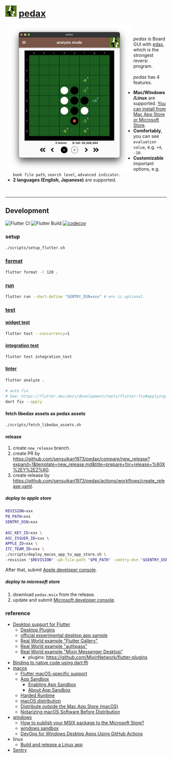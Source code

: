 <h1>
<img src="https://github.com/sensuikan1973/pedax/blob/main/assets/images/pedax_logo.png?raw=true" alt="pedax_logo" height="35"/>
<a href="https://sensuikan1973.github.io/pedax/">pedax</a>
</h1>

<img align="left" src="https://raw.githubusercontent.com/sensuikan1973/pedax/main/website/static/img/en/analysis_mode_board_view.png" alt="screenshot_macos" width="380" hspace="10">
<div>
  <br/>
  <br/>
  <em>pedax</em> is Board GUI with <a href="https://sensuikan1973.github.io/edax-reversi">edax</a>, which is the strongest reversi program.
  <br/>
  <br/>
  <em>pedax</em> has 4 features.
  <ul>
    <li>
      <b>Mac/Windows/Linux</b> are supported. <a href="https://sensuikan1973.github.io/pedax/">You can install from Mac App Store or Microsoft Store</a>.
    </li>
    <li>
      <b>Comfortably</b>, you can see <code>evaluation value</code>, e.g. <code>+4</code>, <code>-10</code>.
    </li>
    <li>
      <b>Customizable</b> important options, e.g. <code>book file path</code>, <code>search level</code>, <code>advanced indicator</code>.
    </li>
    <li>
      <b>2 languages (English, Japanese)</b> are supported.
    </li>
  </ul>
</div>
<br clear="all">

---

## Development

![Flutter CI](https://github.com/sensuikan1973/pedax/workflows/Flutter%20CI/badge.svg)
![Flutter Build](https://github.com/sensuikan1973/pedax/workflows/Flutter%20Build/badge.svg)
[![codecov](https://codecov.io/gh/sensuikan1973/pedax/branch/main/graph/badge.svg?token=DoMWFhOPN3)](https://codecov.io/gh/sensuikan1973/pedax)

### setup

```sh
./scripts/setup_flutter.sh
```

### [format](https://docs.flutter.dev/development/tools/formatting)

```sh
flutter format -l 120 .
```

### [run](https://docs.flutter.dev/desktop#create-and-run)

```sh
flutter run --dart-define "SENTRY_DSN=xxx" # env is optional.
```

### [test](https://docs.flutter.dev/testing)

#### [widget test](https://docs.flutter.dev/testing#widget-tests)

```sh
flutter test --concurrency=1
```

#### [integration test](https://docs.flutter.dev/testing#integration-tests)

```sh
flutter test integration_test
```

#### [linter](https://dart-lang.github.io/linter/lints/)

```sh
flutter analyze .

# auto fix
# See: https://flutter.dev/docs/development/tools/flutter-fix#applying-project-wide-fixes
dart fix --apply
```

#### fetch libedax assets as pedax assets

```sh
./scripts/fetch_libedax_assets.sh
```

#### release

1. create `new_release` branch.
2. create PR by https://github.com/sensuikan1973/pedax/compare/new_release?expand=1&template=new_release.md&title=prepare+for+release+%60X%2EY%2EZ%60.
3. create release by https://github.com/sensuikan1973/pedax/actions/workflows/create_release.yaml.

##### deploy to apple store

```sh
REVISION=xxx
P8_PATH=xxx
SENTRY_DSN=xxx

ASC_KEY_ID=xxx \
ASC_ISSUER_ID=xxx \
APPLE_ID=xxx \
ITC_TEAM_ID=xxx \
./scripts/deploy_macos_app_to_app_store.sh \
-revision "$REVISION" -p8-file-path "$P8_PATH" -sentry-dsn "$SENTRY_DSN"
```

After that, submit [Apple developer console](https://developer.apple.com/account/#/overview).

##### deploy to microsoft store

1. download `pedax.msix` from the release.
2. update and submit [Microsoft developer console](https://partner.microsoft.com/ja-jp/dashboard/products/9NLNZCKH0L9H/overview).

### reference

- [Desktop support for Flutter](https://flutter.dev/desktop)
  - [Desktop Plugins](https://github.com/google/flutter-desktop-embedding/tree/master/plugins)
  - [official experimental desktop app sample](https://github.com/flutter/samples/tree/master/experimental/desktop_photo_search)
  - [Real World example "Flutter Gallery"](https://github.com/flutter/gallery)
  - [Real World example "authpass"](https://github.com/authpass/authpass)
  - [Real World example "Mixin Messenger Desktop"](https://github.com/MixinNetwork/flutter-app)
    - plugins: https://github.com/MixinNetwork/flutter-plugins
- [Binding to native code using dart:ffi](https://flutter.dev/docs/development/platform-integration/c-interop)
- [macos](https://developer.apple.com/account/#/overview)
  - [Flutter macOS-specific support](https://flutter.dev/desktop#macos-specific-support)
  - [App Sandbox](https://developer.apple.com/documentation/security/app_sandbox)
    - [Enabling App Sandbox](https://developer.apple.com/library/archive/documentation/Miscellaneous/Reference/EntitlementKeyReference/Chapters/EnablingAppSandbox.html#//apple_ref/doc/uid/TP40011195-CH4-SW1)
    - [About App Sandbox](https://developer.apple.com/library/archive/documentation/Security/Conceptual/AppSandboxDesignGuide/AboutAppSandbox/AboutAppSandbox.html#//apple_ref/doc/uid/TP40011183-CH1-SW1)
  - [Harded Runtime](https://developer.apple.com/documentation/security/hardened_runtime)
  - [macOS distribution](https://developer.apple.com/jp/macos/distribution/)
  - [Distribute outside the Mac App Store (macOS)](https://help.apple.com/xcode/mac/current/#/dev033e997ca)
  - [Notarizing macOS Software Before Distribution](https://developer.apple.com/documentation/xcode/notarizing_macos_software_before_distribution)
- [windows](https://partner.microsoft.com/ja-jp/dashboard/windows/overview)
  - [How to publish your MSIX package to the Microsoft Store?](https://www.advancedinstaller.com/msix-publish-microsoft-store.html)
  - [windows sandbox](https://docs.microsoft.com/ja-jp/windows/security/threat-protection/windows-sandbox/windows-sandbox-overview)
  - [DevOps for Windows Desktop Apps Using GitHub Actions](https://github.com/microsoft/github-actions-for-desktop-apps)
- linux
  - [Build and release a Linux app](https://flutter.dev/docs/deployment/linux)
- [Sentry](https://sentry.io/settings/naoki-shimizu/projects/pedax/)
